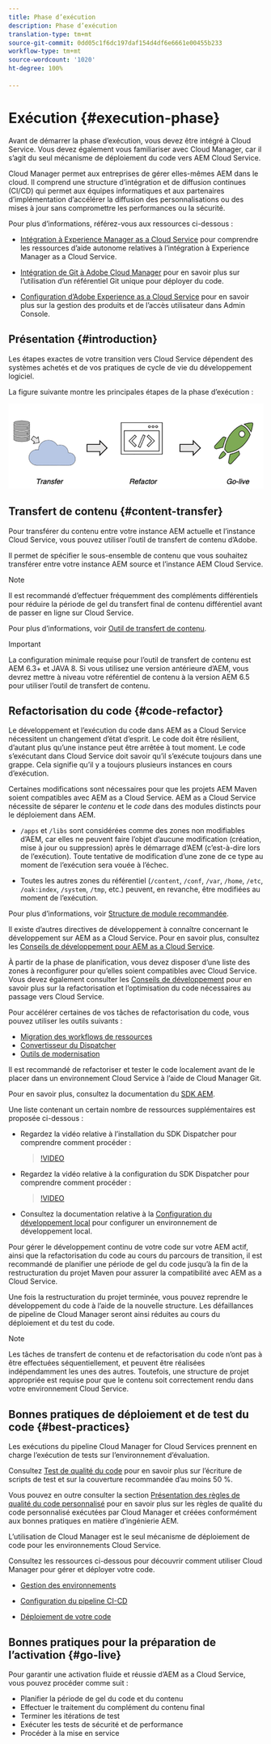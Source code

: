 ```yaml
---
title: Phase d’exécution
description: Phase d’exécution
translation-type: tm+mt
source-git-commit: 0dd05c1f6dc197daf154d4df6e6661e00455b233
workflow-type: tm+mt
source-wordcount: '1020'
ht-degree: 100%

---
```



# Exécution {#execution-phase}

Avant de démarrer la phase d’exécution, vous devez être intégré à Cloud Service. Vous devez également vous familiariser avec Cloud Manager, car il s’agit du seul mécanisme de déploiement du code vers AEM Cloud Service.

Cloud Manager permet aux entreprises de gérer elles-mêmes AEM dans le cloud. Il comprend une structure d’intégration et de diffusion continues (CI/CD) qui permet aux équipes informatiques et aux partenaires d’implémentation d’accélérer la diffusion des personnalisations ou des mises à jour sans compromettre les performances ou la sécurité.

Pour plus d’informations, référez-vous aux ressources ci-dessous :

* [Intégration à Experience Manager as a Cloud Service](https://docs.adobe.com/content/help/fr-FR/experience-manager-cloud-service/onboarding/home.html) pour comprendre les ressources d’aide autonome relatives à l’intégration à Experience Manager as a Cloud Service.

* [Intégration de Git à Adobe Cloud Manager](https://docs.adobe.com/content/help/fr-FR/experience-manager-cloud-service/implementing/managing-code/integrating-with-git.html) pour en savoir plus sur l’utilisation d’un référentiel Git unique pour déployer du code.

* [Configuration d’Adobe Experience as a Cloud Service](https://docs.adobe.com/content/help/fr-FR/experience-manager-cloud-service/security/ims-support.html#aem-configuration) pour en savoir plus sur la gestion des produits et de l’accès utilisateur dans Admin Console.


## Présentation {#introduction}

Les étapes exactes de votre transition vers Cloud Service dépendent des systèmes achetés et de vos pratiques de cycle de vie du développement logiciel.

La figure suivante montre les principales étapes de la phase d’exécution :

![image](/help/move-to-cloud-service/assets/exec-image1.png)

## Transfert de contenu {#content-transfer}

Pour transférer du contenu entre votre instance AEM actuelle et l’instance Cloud Service, vous pouvez utiliser l’outil de transfert de contenu d’Adobe.

Il permet de spécifier le sous-ensemble de contenu que vous souhaitez transférer entre votre instance AEM source et l’instance AEM Cloud Service.

>[!NOTE]
>Il est recommandé d’effectuer fréquemment des compléments différentiels pour réduire la période de gel du transfert final de contenu différentiel avant de passer en ligne sur Cloud Service.

Pour plus d’informations, voir [Outil de transfert de contenu](/help/move-to-cloud-service/content-transfer-tool/overview-content-transfer-tool.md).

>[!IMPORTANT]
>La configuration minimale requise pour l’outil de transfert de contenu est AEM 6.3+ et JAVA 8. Si vous utilisez une version antérieure d’AEM, vous devrez mettre à niveau votre référentiel de contenu à la version AEM 6.5 pour utiliser l’outil de transfert de contenu.

## Refactorisation du code {#code-refactor}

Le développement et l’exécution du code dans AEM as a Cloud Service nécessitent un changement d’état d’esprit. Le code doit être résilient, d’autant plus qu’une instance peut être arrêtée à tout moment. Le code s’exécutant dans Cloud Service doit savoir qu’il s’exécute toujours dans une grappe. Cela signifie qu’il y a toujours plusieurs instances en cours d’exécution.

Certaines modifications sont nécessaires pour que les projets AEM Maven soient compatibles avec AEM as a Cloud Service. AEM as a Cloud Service nécessite de séparer le *contenu* et le *code* dans des modules distincts pour le déploiement dans AEM.

* `/apps` et `/libs` sont considérées comme des zones non modifiables d’AEM, car elles ne peuvent faire l’objet d’aucune modification (création, mise à jour ou suppression) après le démarrage d’AEM (c’est-à-dire lors de l’exécution). Toute tentative de modification d’une zone de ce type au moment de l’exécution sera vouée à l’échec.

* Toutes les autres zones du référentiel (`/content`, `/conf`, `/var`, `/home`, `/etc`, `/oak:index`, `/system`, `/tmp`, etc.) peuvent, en revanche, être modifiées au moment de l’exécution.

Pour plus d’informations, voir [Structure de module recommandée](https://docs.adobe.com/content/help/fr-FR/experience-manager-cloud-service/implementing/developing/aem-project-content-package-structure.html#recommended-package-structure).

Il existe d’autres directives de développement à connaître concernant le développement sur AEM as a Cloud Service. Pour en savoir plus, consultez les [Conseils de développement pour AEM as a Cloud Service](https://docs.adobe.com/content/help/fr-FR/experience-manager-cloud-service/implementing/developing/development-guidelines.html).

À partir de la phase de planification, vous devez disposer d’une liste des zones à reconfigurer pour qu’elles soient compatibles avec Cloud Service. Vous devez également consulter les [Conseils de développement](https://docs.adobe.com/content/help/en/experience-manager-cloud-service/implementing/developing/development-guidelines.html) pour en savoir plus sur la refactorisation et l’optimisation du code nécessaires au passage vers Cloud Service.

Pour accélérer certaines de vos tâches de refactorisation du code, vous pouvez utiliser les outils suivants :

* [Migration des workflows de ressources](/help/move-to-cloud-service/moving-to-aem-assets/asset-workflow-migration-tool.md)
* [Convertisseur du Dispatcher](/help/move-to-cloud-service/refactoring-tools/dispatcher-transformation-utility-tools.md)
* [Outils de modernisation](/help/move-to-cloud-service/refactoring-tools/aem-modernization-tools.md)

Il est recommandé de refactoriser et tester le code localement avant de le placer dans un environnement Cloud Service à l’aide de Cloud Manager Git.

Pour en savoir plus, consultez la documentation du [SDK AEM](https://docs.adobe.com/content/help/fr-FR/experience-manager-cloud-service/implementing/deploying/overview.html#aem-as-a-cloud-service-sdk).

Une liste contenant un certain nombre de ressources supplémentaires est proposée ci-dessous :

* Regardez la vidéo relative à l’installation du SDK Dispatcher pour comprendre comment procéder :

   >[!VIDEO](https://video.tv.adobe.com/v/30601)

* Regardez la vidéo relative à la configuration du SDK Dispatcher pour comprendre comment procéder :

   >[!VIDEO](https://video.tv.adobe.com/v/30602)

* Consultez la documentation relative à la [Configuration du développement local](https://docs.adobe.com/content/help/en/experience-manager-learn/cloud-service/local-development-environment-set-up/overview.html) pour configurer un environnement de développement local.


Pour gérer le développement continu de votre code sur votre AEM actif, ainsi que la refactorisation du code au cours du parcours de transition, il est recommandé de planifier une période de gel du code jusqu’à la fin de la restructuration du projet Maven pour assurer la compatibilité avec AEM as a Cloud Service.

Une fois la restructuration du projet terminée, vous pouvez reprendre le développement du code à l’aide de la nouvelle structure. Les défaillances de pipeline de Cloud Manager seront ainsi réduites au cours du déploiement et du test du code.

>[!NOTE]
>Les tâches de transfert de contenu et de refactorisation du code n’ont pas à être effectuées séquentiellement, et peuvent être réalisées indépendamment les unes des autres. Toutefois, une structure de projet appropriée est requise pour que le contenu soit correctement rendu dans votre environnement Cloud Service.

## Bonnes pratiques de déploiement et de test du code {#best-practices}

Les exécutions du pipeline Cloud Manager for Cloud Services prennent en charge l’exécution de tests sur l’environnement d’évaluation.

Consultez [Test de qualité du code](https://docs.adobe.com/content/help/fr-FR/experience-manager-cloud-service/implementing/developing/understand-test-results.html#code-quality-testing) pour en savoir plus sur l’écriture de scripts de test et sur la couverture recommandée d’au moins 50 %.

Vous pouvez en outre consulter la section [Présentation des règles de qualité du code personnalisé](https://docs.adobe.com/content/help/fr-FR/experience-manager-cloud-service/implementing/using-cloud-manager/custom-code-quality-rules.html) pour en savoir plus sur les règles de qualité du code personnalisé exécutées par Cloud Manager et créées conformément aux bonnes pratiques en matière d’ingénierie AEM.

L’utilisation de Cloud Manager est le seul mécanisme de déploiement de code pour les environnements Cloud Service.

Consultez les ressources ci-dessous pour découvrir comment utiliser Cloud Manager pour gérer et déployer votre code.

* [Gestion des environnements](https://docs.adobe.com/content/help/fr-FR/experience-manager-cloud-service/implementing/using-cloud-manager/manage-environments.html)

* [Configuration du pipeline CI-CD](https://docs.adobe.com/content/help/fr-FR/experience-manager-cloud-service/implementing/using-cloud-manager/configure-pipeline.html)

* [Déploiement de votre code](https://docs.adobe.com/content/help/fr-FR/experience-manager-cloud-service/implementing/using-cloud-manager/deploy-code.html)

## Bonnes pratiques pour la préparation de l’activation {#go-live}

Pour garantir une activation fluide et réussie d’AEM as a Cloud Service, vous pouvez procéder comme suit :

* Planifier la période de gel du code et du contenu
* Effectuer le traitement du complément du contenu final
* Terminer les itérations de test
* Exécuter les tests de sécurité et de performance
* Procéder à la mise en service
